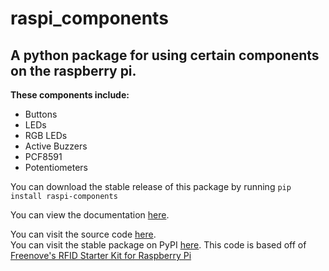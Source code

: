 # raspi_components

## A python package for using certain components on the raspberry pi.

**These components include:**
- Buttons
- LEDs
- RGB LEDs
- Active Buzzers
- PCF8591
- Potentiometers

You can download the stable release of this package by running
`pip install raspi-components`

You can view the documentation [here](https://raspi-components.readthedocs.io/en/latest/?#).

You can visit the source code [here](https://github.com/Builder212/raspi_components).  
You can visit the stable package on PyPI [here](https://pypi.org/project/raspi-components).
This code is based off of [Freenove's RFID Starter Kit for Raspberry Pi](https://github.com/Freenove/Freenove_RFID_Starter_Kit_for_Raspberry_Pi/)
